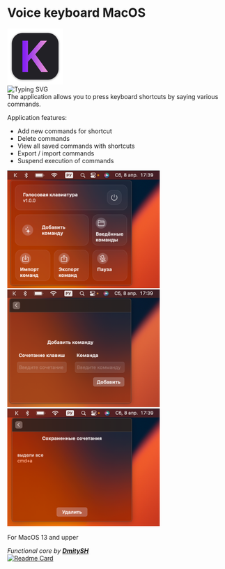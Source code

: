 # Voice keyboard MacOS

![](Images/mac128.png) \
![Typing SVG](https://readme-typing-svg.herokuapp.com?color=8d2bf0&lines=Klava+shortcut+assistant) \
The application allows you to press keyboard shortcuts by saying various commands.

Application features:

-   Add new commands for shortcut
-   Delete commands
-   View all saved commands with shortcuts
-   Export / import commands
-   Suspend execution of commands

<p float="left">
<img src="Images/home.png" alt= “” width="350" height="270"/>
<img src="Images/add.png" alt= “” width="350" height="270"/>
<img src="Images/commands.png" alt= “” width="350" height="270"/>
</p>

For MacOS 13 and upper

_Functional core by_ **_[DmitySH](https://github.com/DmitySH)_** \
[![Readme Card](https://github-readme-stats.vercel.app/api/pin/?username=DmitySH&repo=voice-keyboard-core)](https://github.com/DmitySH/voice-keyboard-core)
